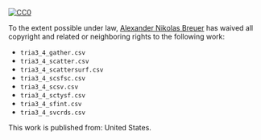 [![CC0](http://i.creativecommons.org/p/zero/1.0/88x31.png)](http://creativecommons.org/publicdomain/zero/1.0/)

To the extent possible under law, [Alexander Nikolas Breuer](http://dial3343.org) has waived all copyright and related or neighboring rights to the following work:

* `tria3_4_gather.csv`
* `tria3_4_scatter.csv`
* `tria3_4_scattersurf.csv`
* `tria3_4_scsfsc.csv`
* `tria3_4_scsv.csv`
* `tria3_4_sctysf.csv`
* `tria3_4_sfint.csv`
* `tria3_4_svcrds.csv`

This work is published from: United States.

